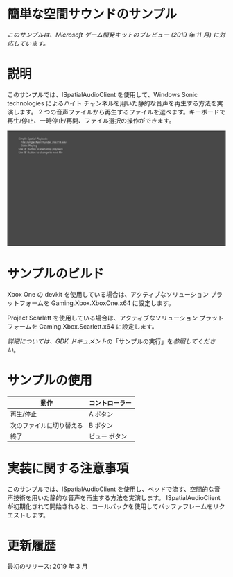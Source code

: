 # 簡単な空間サウンドのサンプル

*このサンプルは、Microsoft ゲーム開発キットのプレビュー (2019 年 11 月)
に対応しています。*

# 説明

このサンプルでは、ISpatialAudioClient を使用して、Windows Sonic
technologies によるハイト
チャンネルを用いた静的な音声を再生する方法を実演します。 2
つの音声ファイルから再生するファイルを選べます。キーボードで再生/停止、一時停止/再開、ファイル選択の操作ができます。

![](./media/image1.png)

# サンプルのビルド

Xbox One の devkit を使用している場合は、アクティブなソリューション
プラットフォームを Gaming.Xbox.XboxOne.x64 に設定します。

Project Scarlett を使用している場合は、アクティブなソリューション
プラットフォームを Gaming.Xbox.Scarlett.x64 に設定します。

*詳細については、GDK
ドキュメント*の「サンプルの実行」を*参照してください*。

# サンプルの使用

| 動作                                      |  コントローラー           |
|-------------------------------------------|--------------------------|
| 再生/停止                                 |  A ボタン                 |
| 次のファイルに切り替える                  |  B ボタン                 |
| 終了                                      |  ビュー ボタン            |

# 実装に関する注意事項

このサンプルでは、ISpatialAudioClient
を使用し、ベッドで流す、空間的な音声技術を用いた静的な音声を再生する方法を実演します。
ISpatialAudioClient
が初期化されて開始されると、コールバックを使用してバッファフレームをリクエストします。

# 更新履歴

最初のリリース: 2019 年 3 月
